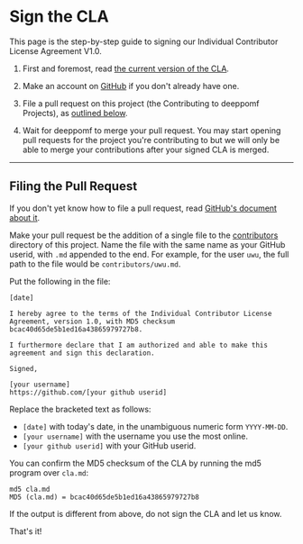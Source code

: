Sign the CLA
============

This page is the step-by-step guide to signing our Individual
Contributor License Agreement V1.0.

1. First and foremost, read [the current version of the CLA](cla.md).

2. Make an account on [GitHub](https://github.com/) if you don't already
   have one.

3. File a pull request on this project (the Contributing to deeppomf Projects), as [outlined below](#filing-the-pull-request).

4. Wait for deeppomf to merge your pull request. You may start opening pull
   requests for the project you're contributing to but we will only be able
   to merge your contributions after your signed CLA is merged.

* * * * * * * * * * * * * * * * * * * * * * * * * * * * * * * *

Filing the Pull Request
-----------------------

If you don't yet know how to file a pull request, read [GitHub's
document about it](https://help.github.com/articles/using-pull-requests).

Make your pull request be the addition of a single file to the
[contributors](contributors) directory of this project. Name the file
with the same name as your GitHub userid, with `.md` appended to the
end. For example, for the user `uwu`, the full path to the file
would be `contributors/uwu.md`.

Put the following in the file:

```
[date]

I hereby agree to the terms of the Individual Contributor License
Agreement, version 1.0, with MD5 checksum
bcac40d65de5b1ed16a43865979727b8.

I furthermore declare that I am authorized and able to make this
agreement and sign this declaration.

Signed,

[your username]
https://github.com/[your github userid]
```

Replace the bracketed text as follows:

* `[date]` with today's date, in the unambiguous numeric form `YYYY-MM-DD`.
* `[your username]` with the username you use the most online.
* `[your github userid]` with your GitHub userid.

You can confirm the MD5 checksum of the CLA by running the md5 program over `cla.md`:

```
md5 cla.md
MD5 (cla.md) = bcac40d65de5b1ed16a43865979727b8
```

If the output is different from above, do not sign the CLA and let us know.

That's it!
